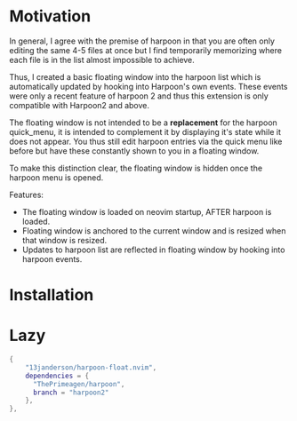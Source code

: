 # Motivation

In general, I agree with the premise of harpoon in that you are often only editing the same 4-5 files at once but I find temporarily memorizing where each file is in the list
almost impossible to achieve.

Thus, I created a basic floating window into the harpoon list which is automatically updated by hooking into Harpoon's own events. These events were only a recent feature of harpoon 2 
and thus this extension is only compatible with Harpoon2 and above.

The floating window is not intended to be a **replacement** for the harpoon quick_menu, it is intended to complement it by displaying it's state while it does not appear.
You thus still edit harpoon entries via the quick menu like before but have these constantly shown to you in a floating window.

To make this distinction clear, the floating window is hidden once the harpoon menu is opened.

Features:
- The floating window is loaded on neovim startup, AFTER harpoon is loaded. 
- Floating window is anchored to the current window and is resized when that window is resized.
- Updates to harpoon list are reflected in floating window by hooking into harpoon events.


# Installation

# Lazy

```lua
{
    "13janderson/harpoon-float.nvim",
    dependencies = {
      "ThePrimeagen/harpoon",
      branch = "harpoon2"
    },
},
```



